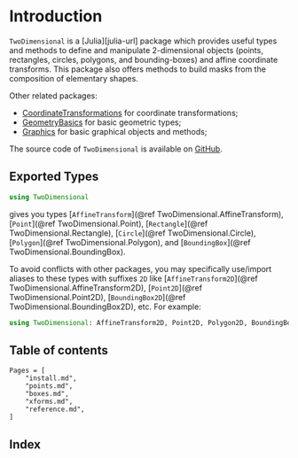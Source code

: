 # Introduction

`TwoDimensional` is a [Julia][julia-url] package which provides useful types
and methods to define and manipulate 2-dimensional objects (points, rectangles,
circles, polygons, and bounding-boxes) and affine coordinate transforms. This
package also offers methods to build masks from the composition of elementary
shapes.

Other related packages:
- [CoordinateTransformations](https://github.com/FugroRoames/CoordinateTransformations.jl)
  for coordinate transformations;
- [GeometryBasics](https://github.com/JuliaGeometry/GeometryBasics.jl) for
  basic geometric types;
- [Graphics](https://github.com/JuliaGraphics/Graphics.jl) for basic graphical
  objects and methods;

The source code of `TwoDimensional` is available on
[GitHub](https://github.com/emmt/TwoDimensional.jl).


## Exported Types

```julia
using TwoDimensional
```

gives you types [`AffineTransform`](@ref TwoDimensional.AffineTransform),
[`Point`](@ref TwoDimensional.Point), [`Rectangle`](@ref
TwoDimensional.Rectangle), [`Circle`](@ref TwoDimensional.Circle),
[`Polygon`](@ref TwoDimensional.Polygon), and [`BoundingBox`](@ref
TwoDimensional.BoundingBox).

To avoid conflicts with other packages, you may specifically use/import aliases
to these types with suffixes `2D` like [`AffineTransform2D`](@ref
TwoDimensional.AffineTransform2D), [`Point2D`](@ref TwoDimensional.Point2D),
[`BoundingBox2D`](@ref TwoDimensional.BoundingBox2D), etc. For example:

```julia
using TwoDimensional: AffineTransform2D, Point2D, Polygon2D, BoundingBox2D
```

## Table of contents

```@contents
Pages = [
    "install.md",
    "points.md",
    "boxes.md",
    "xforms.md",
    "reference.md",
]
```

## Index

```@index
```
